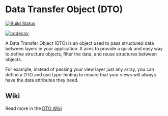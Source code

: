 # Data Transfer Object (DTO)

[![Build Status](https://travis-ci.org/fireproofsocks/dto.svg?branch=master)](https://travis-ci.org/fireproofsocks/dto)

[![codecov](https://codecov.io/gh/fireproofsocks/dto/branch/master/graph/badge.svg)](https://codecov.io/gh/fireproofsocks/dto)


A Data Transfer Object (DTO) is an object used to pass structured data between layers in your application.  It aims to provide a quick and easy way to define structure objects, filter the data, and reuse structures between objects.  

For example, instead of passing your view layer just any array, you can define a DTO and use type-hinting to ensure that your views will always have the data attributes they need. 

## Wiki

Read more in the [DTO Wiki](https://github.com/fireproofsocks/dto/wiki)